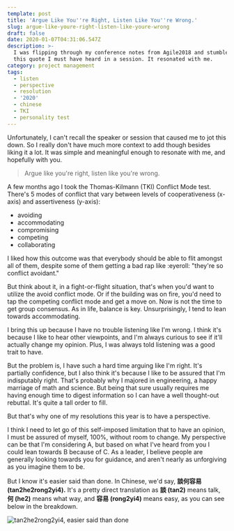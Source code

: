 ```yaml
---
template: post
title: 'Argue Like You''re Right, Listen Like You''re Wrong.'
slug: argue-like-youre-right-listen-like-youre-wrong
draft: false
date: 2020-01-07T04:31:06.547Z
description: >-
  I was flipping through my conference notes from Agile2018 and stumbled upon
  this quote I must have heard in a session. It resonated with me.
category: project management
tags:
  - listen
  - perspective
  - resolution
  - '2020'
  - chinese
  - TKI
  - personality test
---
```

Unfortunately, I can't recall the speaker or session that caused me to jot this down. So I really don't have much more context to add though besides liking it a lot. It was simple and meaningful enough to resonate with me, and hopefully with you. 

> Argue like you're right, listen like you're wrong.

A few months ago I took the Thomas-Kilmann (TKI) Conflict Mode test. There's 5 modes of conflict that vary between levels of cooperativeness (x-axis) and assertiveness (y-axis): 

* avoiding
* accommodating
* compromising
* competing
* collaborating 

I liked how this outcome was that everybody should be able to flit amongst all of them, despite some of them getting a bad rap like :eyeroll: "they're so conflict avoidant." 

But think about it, in a fight-or-flight situation, that's when you'd want to utilize the avoid conflict mode. Or if the building was on fire, you'd need to tap the competing conflict mode and get a move on. Now is not the time to get group consensus. As in life, balance is key. Unsurprisingly, I tend to lean towards accommodating.  

I bring this up because I have no trouble listening like I'm wrong. I think it's because I like to hear other viewpoints, and I'm always curious to see if it'll actually change my opinion. Plus, I was always told listening was a good trait to have. 

But the problem is, I have such a hard time arguing like I'm right. It's partially confidence, but I also think it's because I like to be assured that I'm indisputably right. That's probably why I majored in engineering, a happy marriage of math and science. But being that sure usually requires me having enough time to digest information so I can have a well thought-out rebuttal. It's quite a tall order to fill.  

But that's why one of my resolutions this year is to have a perspective. 

I think I need to let go of this self-imposed limitation that to have an opinion, I must be assured of myself, 100%, without room to change. My perspective can be that I'm considering A, but based on what I've heard from you I could lean towards B because of C. As a leader, I believe people are generally looking towards you for guidance, and aren't nearly as unforgiving as you imagine them to be. 

But I know it's easier said than done. In Chinese, we'd say, **談何容易 (tan2he2rong2yi4).** It's a pretty direct translation as **談 (tan2)** means talk, **何 (he2)** means what way, and **容易 (rong2yi4)** means easy, as you can see below in the breakdown. 

![tan2he2rong2yi4, easier said than done](/media/2020-01-06-tanherongyi.png "談何容易, tan2he2rong2yi4, easier said than done")
